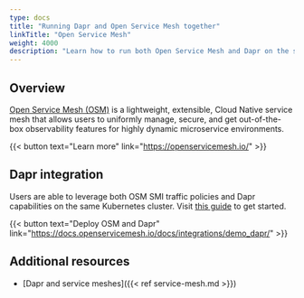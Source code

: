 ```yaml
---
type: docs
title: "Running Dapr and Open Service Mesh together"
linkTitle: "Open Service Mesh"
weight: 4000
description: "Learn how to run both Open Service Mesh and Dapr on the same Kubernetes cluster"
---
```


## Overview

[Open Service Mesh (OSM)](https://openservicemesh.io/) is a lightweight, extensible, Cloud Native service mesh that allows users to uniformly manage, secure, and get out-of-the-box observability features for highly dynamic microservice environments.

{{< button text="Learn more" link="https://openservicemesh.io/" >}}

## Dapr integration

Users are able to leverage both OSM SMI traffic policies and Dapr capabilities on the same Kubernetes cluster. Visit [this guide](https://docs.openservicemesh.io/docs/integrations/demo_dapr/) to get started.

{{< button text="Deploy OSM and Dapr" link="https://docs.openservicemesh.io/docs/integrations/demo_dapr/" >}}

## Additional resources

- [Dapr and service meshes]({{< ref service-mesh.md >}})